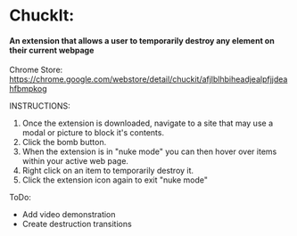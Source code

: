 # ChuckIt:
#### An extension that allows a user to temporarily destroy any element on their current webpage

Chrome Store: https://chrome.google.com/webstore/detail/chuckit/afjlblhbiheadjealpfjjdeahfbmpkog

INSTRUCTIONS:

1. Once the extension is downloaded, navigate to a site that may use a modal or picture to block it's contents.
2. Click the bomb button.
3. When the extension is in "nuke mode" you can then hover over items within your active web page.
4. Right click on an item to temporarily destroy it.
5. Click the extension icon again to exit "nuke mode"

ToDo:

- Add video demonstration
- Create destruction transitions
